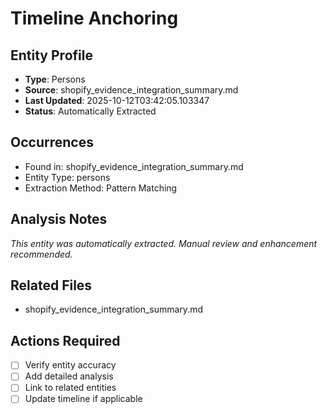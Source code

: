 # Timeline Anchoring

## Entity Profile
- **Type**: Persons
- **Source**: shopify_evidence_integration_summary.md
- **Last Updated**: 2025-10-12T03:42:05.103347
- **Status**: Automatically Extracted

## Occurrences
- Found in: shopify_evidence_integration_summary.md
- Entity Type: persons
- Extraction Method: Pattern Matching

## Analysis Notes
*This entity was automatically extracted. Manual review and enhancement recommended.*

## Related Files
- shopify_evidence_integration_summary.md

## Actions Required
- [ ] Verify entity accuracy
- [ ] Add detailed analysis
- [ ] Link to related entities
- [ ] Update timeline if applicable
